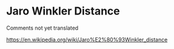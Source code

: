 # Jaro Winkler Distance
 
Comments not yet translated

https://en.wikipedia.org/wiki/Jaro%E2%80%93Winkler_distance

